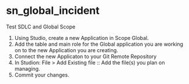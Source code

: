 # sn_global_incident
Test SDLC and Global Scope
1. Using Studio, create a new Application in Scope Global.
2. Add the table and main role for the Global application you are working on to the new Application you are creating.
3. Connect the new Applicaton to your Git Remote Repository
4. In Studion: File > Add Existing file :: Add the file(s) you plan on managing.
5. Commit your changes.


